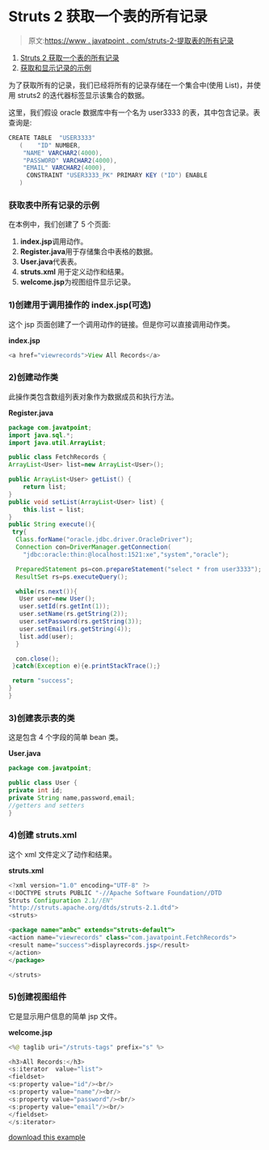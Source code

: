 # Struts 2 获取一个表的所有记录

> 原文:[https://www . javatpoint . com/struts-2-提取表的所有记录](https://www.javatpoint.com/struts-2-fetching-all-records-of-a-table)

1.  [Struts 2 获取一个表的所有记录](#)
2.  [获取和显示记录的示例](#)

为了获取所有的记录，我们已经将所有的记录存储在一个集合中(使用 List)，并使用 struts2 的迭代器标签显示该集合的数据。

这里，我们假设 oracle 数据库中有一个名为 user3333 的表，其中包含记录。表查询是:

```java
CREATE TABLE  "USER3333" 
   (	"ID" NUMBER, 
	"NAME" VARCHAR2(4000), 
	"PASSWORD" VARCHAR2(4000), 
	"EMAIL" VARCHAR2(4000), 
	 CONSTRAINT "USER3333_PK" PRIMARY KEY ("ID") ENABLE
   )

```

### 获取表中所有记录的示例

在本例中，我们创建了 5 个页面:

1.  **index.jsp**调用动作。
2.  **Register.java**用于存储集合中表格的数据。
3.  **User.java**代表表。
4.  **struts.xml** 用于定义动作和结果。
5.  **welcome.jsp**为视图组件显示记录。

### 1)创建用于调用操作的 index.jsp(可选)

这个 jsp 页面创建了一个调用动作的链接。但是你可以直接调用动作类。

**index.jsp**

```java
<a href="viewrecords">View All Records</a>

```

### 2)创建动作类

此操作类包含数组列表对象作为数据成员和执行方法。

**Register.java**

```java
package com.javatpoint;
import java.sql.*;
import java.util.ArrayList;

public class FetchRecords {
ArrayList<User> list=new ArrayList<User>();

public ArrayList<User> getList() {
	return list;
}
public void setList(ArrayList<User> list) {
	this.list = list;
}
public String execute(){
 try{
  Class.forName("oracle.jdbc.driver.OracleDriver");
  Connection con=DriverManager.getConnection(
    "jdbc:oracle:thin:@localhost:1521:xe","system","oracle");

  PreparedStatement ps=con.prepareStatement("select * from user3333");
  ResultSet rs=ps.executeQuery();

  while(rs.next()){
   User user=new User();
   user.setId(rs.getInt(1));
   user.setName(rs.getString(2));
   user.setPassword(rs.getString(3));
   user.setEmail(rs.getString(4));
   list.add(user);
  }

  con.close();
 }catch(Exception e){e.printStackTrace();}

 return "success";
}
}

```

### 3)创建表示表的类

这是包含 4 个字段的简单 bean 类。

**User.java**

```java
package com.javatpoint;

public class User {
private int id;
private String name,password,email;
//getters and setters
}

```

### 4)创建 struts.xml

这个 xml 文件定义了动作和结果。

**struts.xml**

```java
<?xml version="1.0" encoding="UTF-8" ?>
<!DOCTYPE struts PUBLIC "-//Apache Software Foundation//DTD 
Struts Configuration 2.1//EN" 
"http://struts.apache.org/dtds/struts-2.1.dtd">
<struts>

<package name="anbc" extends="struts-default">
<action name="viewrecords" class="com.javatpoint.FetchRecords">
<result name="success">displayrecords.jsp</result>
</action>
</package>

</struts>    

```

### 5)创建视图组件

它是显示用户信息的简单 jsp 文件。

**welcome.jsp**

```java
<%@ taglib uri="/struts-tags" prefix="s" %>

<h3>All Records:</h3>
<s:iterator  value="list">
<fieldset>
<s:property value="id"/><br/>
<s:property value="name"/><br/>
<s:property value="password"/><br/>
<s:property value="email"/><br/>
</fieldset>
</s:iterator>

```

[download this example](https://static.javatpoint.com/src/st/displayingallrecords.zip)